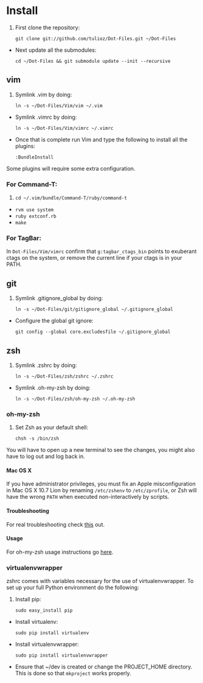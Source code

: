 Install
=======
1. First clone the repository:

    `git clone git://github.com/tulioz/Dot-Files.git ~/Dot-Files`

* Next update all the submodules:

    `cd ~/Dot-Files && git submodule update --init --recursive`

## vim
1. Symlink .vim by doing:

    `ln -s ~/Dot-Files/Vim/vim ~/.vim`

* Symlink .vimrc by doing:

    `ln -s ~/Dot-Files/Vim/vimrc ~/.vimrc`

* Once that is complete run Vim and type the following to install all the plugins:

    `:BundleInstall`

Some plugins will require some extra configuration.

### For Command-T:
1. `cd ~/.vim/bundle/Command-T/ruby/command-t`
* `rvm use system`
* `ruby extconf.rb`
* `make`

### For TagBar:
In `Dot-Files/Vim/vimrc` confirm that `g:tagbar_ctags_bin` points to exuberant ctags on the
system, or remove the current line if your ctags is in your PATH.

## git
1. Symlink .gitignore_global by doing:

    `ln -s ~/Dot-Files/git/gitignore_global ~/.gitignore_global`

* Configure the global git ignore:

    `git config --global core.excludesfile ~/.gitignore_global`

## zsh
1. Symlink .zshrc by doing:

    `ln -s ~/Dot-Files/zsh/zshrc ~/.zshrc`

* Symlink .oh-my-zsh by doing:

    `ln -s ~/Dot-Files/zsh/oh-my-zsh ~/.oh-my-zsh`

### oh-my-zsh
1. Set Zsh as your default shell:

    `chsh -s /bin/zsh`

You will have to open up a new terminal to see the changes, you might also have to log out and log back in.

#### Mac OS X
If you have administrator privileges, you must fix an Apple misconfiguration
in Mac OS X 10.7 Lion by renaming `/etc/zshenv` to `/etc/zprofile`, or Zsh will
have the wrong `PATH` when executed non-interactively by scripts.

#### Troubleshooting
For real troubleshooting check [this](https://github.com/sorin-ionescu/oh-my-zsh#troubleshooting) out.

#### Usage
For oh-my-zsh usage instructions go [here](https://github.com/sorin-ionescu/oh-my-zsh#usage).

### virtualenvwrapper
zshrc comes with variables necessary for the use of virtualenvwrapper. To set up your full Python environment do the following:

1. Install pip:

	`sudo easy_install pip`

* Install virtualenv:

	`sudo pip install virtualenv`

* Install virtualenvwrapper:

	`sudo pip install virtualenvwrapper`
	
* Ensure that ~/dev is created or change the PROJECT_HOME directory. This is done so that `mkproject` works properly.
